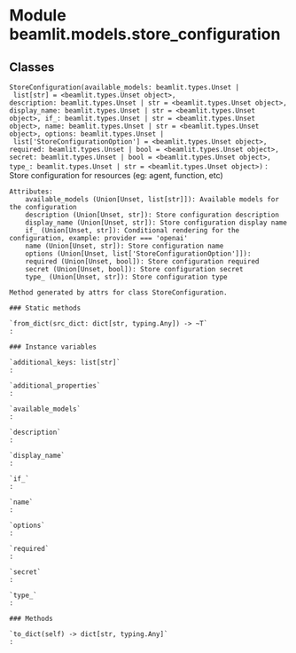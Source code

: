 Module beamlit.models.store_configuration
=========================================

Classes
-------

`StoreConfiguration(available_models: beamlit.types.Unset | list[str] = <beamlit.types.Unset object>, description: beamlit.types.Unset | str = <beamlit.types.Unset object>, display_name: beamlit.types.Unset | str = <beamlit.types.Unset object>, if_: beamlit.types.Unset | str = <beamlit.types.Unset object>, name: beamlit.types.Unset | str = <beamlit.types.Unset object>, options: beamlit.types.Unset | list['StoreConfigurationOption'] = <beamlit.types.Unset object>, required: beamlit.types.Unset | bool = <beamlit.types.Unset object>, secret: beamlit.types.Unset | bool = <beamlit.types.Unset object>, type_: beamlit.types.Unset | str = <beamlit.types.Unset object>)`
:   Store configuration for resources (eg: agent, function, etc)
    
    Attributes:
        available_models (Union[Unset, list[str]]): Available models for the configuration
        description (Union[Unset, str]): Store configuration description
        display_name (Union[Unset, str]): Store configuration display name
        if_ (Union[Unset, str]): Conditional rendering for the configuration, example: provider === 'openai'
        name (Union[Unset, str]): Store configuration name
        options (Union[Unset, list['StoreConfigurationOption']]):
        required (Union[Unset, bool]): Store configuration required
        secret (Union[Unset, bool]): Store configuration secret
        type_ (Union[Unset, str]): Store configuration type
    
    Method generated by attrs for class StoreConfiguration.

    ### Static methods

    `from_dict(src_dict: dict[str, typing.Any]) ‑> ~T`
    :

    ### Instance variables

    `additional_keys: list[str]`
    :

    `additional_properties`
    :

    `available_models`
    :

    `description`
    :

    `display_name`
    :

    `if_`
    :

    `name`
    :

    `options`
    :

    `required`
    :

    `secret`
    :

    `type_`
    :

    ### Methods

    `to_dict(self) ‑> dict[str, typing.Any]`
    :